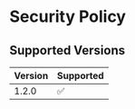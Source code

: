 # Security Policy

## Supported Versions

| Version | Supported          |
| ------- | ------------------ |
| 1.2.0   | :white_check_mark: |               

